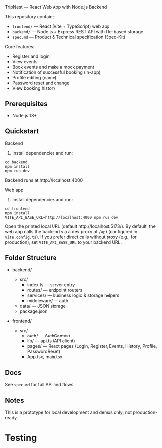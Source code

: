 TripNest — React Web App with Node.js Backend

This repository contains:
- `frontend/` — React (Vite + TypeScript) web app
- `backend/` — Node.js + Express REST API with file-based storage
- `spec.md` — Product & Technical specification (Spec-Kit)

Core features:
- Register and login
- View events
- Book events and make a mock payment
- Notification of successful booking (in-app)
- Profile editing (name)
- Password reset and change
- View booking history

## Prerequisites

- Node.js 18+

## Quickstart

Backend
1) Install dependencies and run:

```
cd backend
npm install
npm run dev
```

Backend runs at http://localhost:4000

Web app
1) Install dependencies and run:

```
cd frontend
npm install
VITE_API_BASE_URL=http://localhost:4000 npm run dev
```

Open the printed local URL (default http://localhost:5173/).
By default, the web app calls the backend via a dev proxy at `/api` (configured in `vite.config.ts`).
If you prefer direct calls without proxy (e.g., for production), set `VITE_API_BASE_URL` to your backend URL.

## Folder Structure

- backend/
	- src/
		- index.ts — server entry
		- routes/ — endpoint routers
		- services/ — business logic & storage helpers
		- middleware/ — auth
	- data/ — JSON storage
	- package.json

- frontend/
	- src/
		- auth/ — AuthContext
		- lib/ — api.ts (API client)
		- pages/ — React pages (Login, Register, Events, History, Profile, PasswordReset)
		- App.tsx, main.tsx

## Docs

See `spec.md` for full API and flows.

## Notes

This is a prototype for local development and demos only; not production-ready.
# Testing